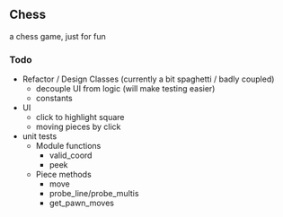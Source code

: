 ## Chess

a chess game, just for fun  
### Todo
- Refactor / Design Classes (currently a bit spaghetti / badly coupled)
  - decouple UI from logic (will make testing easier)
  - constants
- UI
  - click to highlight square
  - moving pieces by click
- unit tests
  - Module functions
    - valid_coord
    - peek
  - Piece methods
    - move
    - probe_line/probe_multis
    - get_pawn_moves